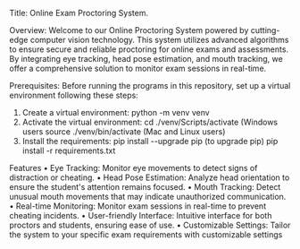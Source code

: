Title: Online Exam Proctoring System.

Overview: Welcome to our Online Proctoring System powered by cutting-edge computer vision technology. This system utilizes advanced algorithms to ensure secure and reliable proctoring for online exams and assessments. By integrating eye tracking, head pose estimation, and mouth tracking, we offer a comprehensive solution to monitor exam sessions in real-time.

Prerequisites: Before running the programs in this repository, set up a virtual environment following these steps:
1.	Create a virtual environment: python -m venv venv
2.	Activate the virtual environment: cd ./venv/Scripts/activate (Windows users source ./venv/bin/activate (Mac and Linux users)
3.	Install the requirements: pip install --upgrade pip (to upgrade pip) pip install -r requirements.txt


Features
•	Eye Tracking: Monitor eye movements to detect signs of distraction or cheating.
•	Head Pose Estimation: Analyze head orientation to ensure the student's attention remains focused.
•	Mouth Tracking: Detect unusual mouth movements that may indicate unauthorized communication.
•	Real-time Monitoring: Monitor exam sessions in real-time to prevent cheating incidents.
•	User-friendly Interface: Intuitive interface for both proctors and students, ensuring ease of use.
•	Customizable Settings: Tailor the system to your specific exam requirements with customizable settings

